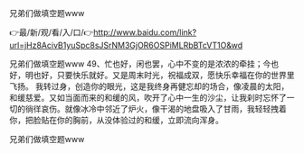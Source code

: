 兄弟们做填空题www

👉最/新/观/看/入/口/👉http://www.baidu.com/link?url=jHz8AcivB1yuSpc8sJSrNM3GjOR6OSPiMLRbBTcVT1O&wd

兄弟们做填空题www	49、忙也好，闲也罢，心中不变的是浓浓的牵挂；今也好，明也好，只要快乐就好。又是周末时光，祝福成双，愿快乐幸福在你的世界里飞扬。
我转过身，创造你的眼光，这是我终身再健忘却的场合，像凌晨的太阳，和缓慈爱。又如当面而来的和缓的风，吹开了心中一生的沙尘，让我刹时忘怀了一切的徜徉哀伤。就像冰冷中邻近了炉火，像干渴的地盘吸入了甘雨，我轻轻拽着你，把脸贴在你的胸前，从没体验过的和缓，立即流向浑身。


兄弟们做填空题www
